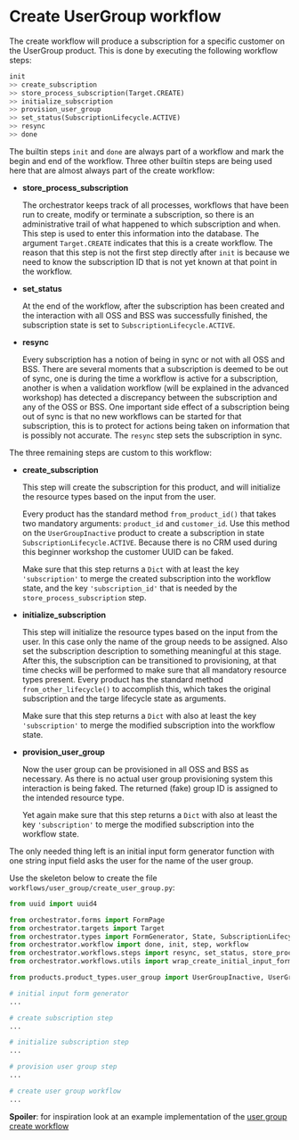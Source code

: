 # Create UserGroup workflow

The create workflow will produce a subscription for a specific customer on the
UserGroup product. This is done by executing the following workflow steps:

```python
init
>> create_subscription
>> store_process_subscription(Target.CREATE)
>> initialize_subscription
>> provision_user_group
>> set_status(SubscriptionLifecycle.ACTIVE)
>> resync
>> done
```

The builtin steps `init` and `done` are always part of a workflow and mark the
begin and end of the workflow. Three other builtin steps are being used here
that are almost always part of the create workflow:

*   **store_process_subscription** 

    The orchestrator keeps track of all processes, workflows that have been run
    to create, modify or terminate a subscription, so there is an
    administrative trail of what happened to which subscription and when.  This
    step is used to enter this information into the database. The argument
    `Target.CREATE` indicates that this is a create workflow. The reason that
    this step is not the first step directly after `init` is because we need to
    know the subscription ID that is not yet known at that point in the
    workflow.

*   **set_status**

    At the end of the workflow, after the subscription has been created and the
    interaction with all OSS and BSS was successfully finished, the
    subscription state is set to `SubscriptionLifecycle.ACTIVE`.

*   **resync**

    Every subscription has a notion of being in sync or not with all OSS and
    BSS. There are several moments that a subscription is deemed to be out of
    sync, one is during the time a workflow is active for a subscription,
    another is when a validation workflow (will be explained in the advanced
    workshop) has detected a discrepancy between the subscription and any of
    the OSS or BSS. One important side effect of a subscription being out of
    sync is that no new workflows can be started for that subscription, this is
    to protect for actions being taken on information that is possibly not
    accurate. The `resync` step sets the subscription in sync.

The three remaining steps are custom to this workflow:

*   **create_subscription**

    This step will create the subscription for this product, and will
    initialize the resource types based on the input from the user.

    Every product has the standard method `from_product_id()` that takes two
    mandatory arguments: `product_id` and `customer_id`. Use this method on the
    `UserGroupInactive` product to create a subscription in state
    `SubscriptionLifecycle.ACTIVE`. Because there is no CRM used during
    this beginner workshop the customer UUID can be faked.

    Make sure that this step returns a `Dict` with at least the key
    `'subscription'` to merge the created subscription into the workflow state,
    and the key `'subscription_id'` that is needed by the
    `store_process_subscription` step.

*   **initialize_subscription**

    This step will initialize the resource types based on the input from the
    user. In this case only the name of the group needs to be assigned. Also
    set the subscription description to something meaningful at this stage.
    After this, the subscription can be transitioned to provisioning, at that
    time checks will be performed to make sure that all mandatory resource
    types present. Every product has the standard method
    `from_other_lifecycle()` to accomplish this, which takes the original
    subscription and the targe lifecycle state as arguments.

    Make sure that this step returns a `Dict` with also at least the key
    `'subscription'` to merge the modified subscription into the workflow
    state.

*  **provision_user_group**

    Now the user group can be provisioned in all OSS and BSS as necessary.  As
    there is no actual user group provisioning system this interaction is being
    faked. The returned (fake) group ID is assigned to the intended resource
    type.

    Yet again make sure that this step returns a `Dict` with also at least the
    key `'subscription'` to merge the modified subscription into the workflow
    state.

The only needed thing left is an initial input form generator function
with one string input field asks the user for the name of the user group.

Use the skeleton below to create the file
`workflows/user_group/create_user_group.py`:

```python
from uuid import uuid4

from orchestrator.forms import FormPage
from orchestrator.targets import Target
from orchestrator.types import FormGenerator, State, SubscriptionLifecycle, UUIDstr
from orchestrator.workflow import done, init, step, workflow
from orchestrator.workflows.steps import resync, set_status, store_process_subscription
from orchestrator.workflows.utils import wrap_create_initial_input_form

from products.product_types.user_group import UserGroupInactive, UserGroupProvisioning

# initial input form generator
...

# create subscription step
...

# initialize subscription step
...

# provision user group step
...

# create user group workflow
...
```

**Spoiler**: for inspiration look at an example implementation of the [user
group create workflow ](https://github.com/workfloworchestrator/example-orchestrator-beginner/blob/main/workflows/user_group/create_user_group.py)


